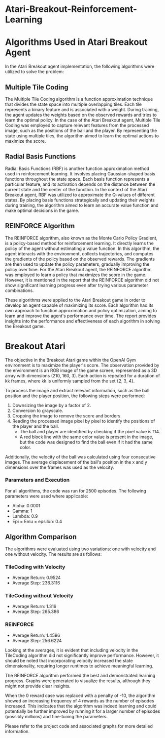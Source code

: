 # Atari-Breakout-Reinforcement-Learning
# Algorithms Used in Atari Breakout Agent

In the Atari Breakout agent implementation, the following algorithms were utilized to solve the problem:

## Multiple Tile Coding

The Multiple Tile Coding algorithm is a function approximation technique that divides the state space into multiple overlapping tiles. Each tile represents a binary feature and is associated with a weight. During training, the agent updates the weights based on the observed rewards and tries to learn the optimal policy. In the case of the Atari Breakout agent, Multiple Tile Coding was employed to capture relevant features from the processed image, such as the positions of the ball and the player. By representing the state using multiple tiles, the algorithm aimed to learn the optimal actions to maximize the score.

## Radial Basis Functions

Radial Basis Functions (RBF) is another function approximation method used in reinforcement learning. It involves placing Gaussian-shaped basis functions throughout the state space. Each basis function represents a particular feature, and its activation depends on the distance between the current state and the center of the function. In the context of the Atari Breakout agent, RBF was utilized to approximate the Q-values of different states. By placing basis functions strategically and updating their weights during training, the algorithm aimed to learn an accurate value function and make optimal decisions in the game.

## REINFORCE Algorithm

The REINFORCE algorithm, also known as the Monte Carlo Policy Gradient, is a policy-based method for reinforcement learning. It directly learns the policy of the agent without estimating a value function. In this algorithm, the agent interacts with the environment, collects trajectories, and computes the gradients of the policy based on the observed rewards. The gradients are then used to update the policy parameters, gradually improving the policy over time. For the Atari Breakout agent, the REINFORCE algorithm was employed to learn a policy that maximizes the score in the game. However, it is mentioned in the report that the REINFORCE algorithm did not show significant learning progress even after trying various parameter combinations.

These algorithms were applied to the Atari Breakout game in order to develop an agent capable of maximizing its score. Each algorithm had its own approach to function approximation and policy optimization, aiming to learn and improve the agent's performance over time. The report provides insights into the performance and effectiveness of each algorithm in solving the Breakout game.

# Breakout Atari

The objective in the Breakout Atari game within the OpenAI Gym environment is to maximize the player's score. The observation provided by the environment is an RGB image of the game screen, represented as a 3D array with dimensions (210, 160, 3). Each action is repeated for a duration of kk frames, where kk is uniformly sampled from the set {2, 3, 4}.

To process the image and extract relevant information, such as the ball position and the player position, the following steps were performed:

1. Downsizing the image by a factor of 2.
2. Conversion to grayscale.
3. Cropping the image to remove the score and borders.
4. Reading the processed image pixel by pixel to identify the positions of the player and the ball.
   - The ball and player are identified by checking if the pixel value is 114.
   - A red block line with the same color value is present in the image, but the code was designed to find the ball even if it had the same color.

Additionally, the velocity of the ball was calculated using four consecutive images. The average displacement of the ball's position in the x and y dimensions over the frames was used as the velocity.

### Parameters and Execution

For all algorithms, the code was run for 2500 episodes. The following parameters were used where applicable:

- Alpha: 0.0001
- Gamma: 1
- Lambda: 0.9
- Epi = Emu = epsilon: 0.4

## Algorithm Comparison

The algorithms were evaluated using two variations: one with velocity and one without velocity. The results are as follows:

### TileCoding with Velocity

- Average Return: 0.9524
- Average Step: 236.3116

### TileCoding without Velocity

- Average Return: 1.316
- Average Step: 265.386

### REINFORCE

- Average Return: 1.4596
- Average Step: 256.6224

Looking at the averages, it is evident that including velocity in the TileCoding algorithm did not significantly improve performance. However, it should be noted that incorporating velocity increased the state dimensionality, requiring longer runtimes to achieve meaningful learning.

The REINFORCE algorithm performed the best and demonstrated learning progress. Graphs were generated to visualize the results, although they might not provide clear insights.

When the 0 reward case was replaced with a penalty of -10, the algorithm showed an increasing frequency of 4 rewards as the number of episodes increased. This indicates that the algorithm was indeed learning and could potentially be further improved by running it for a larger number of episodes (possibly millions) and fine-tuning the parameters.

Please refer to the project code and associated graphs for more detailed information.
